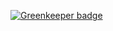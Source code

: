 
[![Greenkeeper badge](https://badges.greenkeeper.io/mauricedb/mwd-2017-02-20.svg)](https://greenkeeper.io/)

